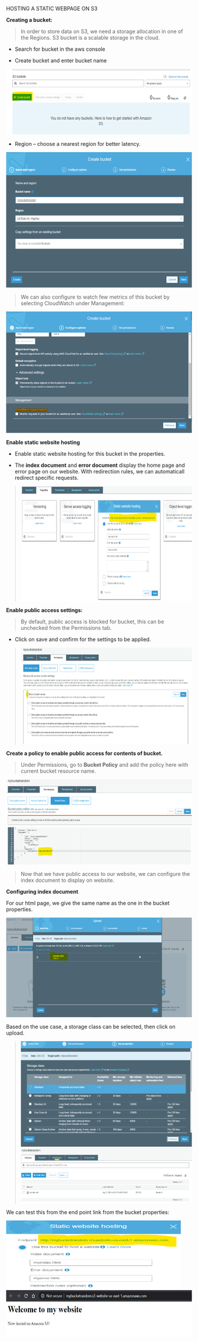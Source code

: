 HOSTING A STATIC WEBPAGE ON S3

**Creating a bucket:**


> In order to store data on S3, we need a storage allocation in one of
> the Regions. S3 bucket is a scalable storage in the cloud.

-   Search for bucket in the aws console

-   Create bucket and enter bucket name

<img src=".//media/image1.png" style="width:6.5in;height:1.85208in" />

-   Region – choose a nearest region for better latency.

<img src=".//media/image2.png" style="width:6.23333in;height:3.82125in" />

> We can also configure to watch few metrics of this bucket by selecting
> CloudWatch under Management:

<img src=".//media/image3.png" style="width:6.5in;height:3.43333in" />

**Enable static website hosting**

-   Enable static website hosting for this bucket in the properties.

-   The **index document** and **error document** display the home page
    and error page on our website. With redirection rules, we can
    automaticall redirect specific requests.

> <img src=".//media/image4.png" style="width:6.5in;height:3.24167in" />

**Enable public access settings:**

> By default, public access is blocked for bucket, this can be unchecked
> from the Permissions tab.

-   Click on save and confirm for the settings to be applied.

> <img src=".//media/image5.png" style="width:6.5in;height:2.70972in" />

**Create a policy to enable public access for contents of bucket.**

> Under Permissions, go to **Bucket Policy** and add the policy here
> with current bucket resource name.

<img src=".//media/image6.png" style="width:6.5in;height:2.41181in" />

> Now that we have public access to our website, we can configure the
> index document to display on website.

**Configuring index document**

For our html page, we give the same name as the one in the bucket
properties.

<img src=".//media/image7.png" style="width:6.5in;height:2.81042in" />

Based on the use case, a storage class can be selected, then click on
upload.

> <img src=".//media/image8.png" style="width:6.5in;height:2.98333in" />
>
> <img src=".//media/image9.png" style="width:6.5in;height:1.55in" />

We can test this from the end point link from the bucket properties:

<img src=".//media/image10.png" style="width:4.93333in;height:1.94167in" />

<img src=".//media/image11.png" style="width:6.5in;height:1.30139in" />
